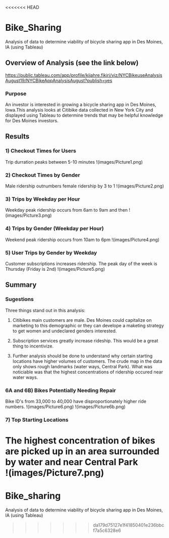 <<<<<<< HEAD
# Bike_Sharing
Analysis of data to determine viability of bicycle sharing app in Des Moines, IA (using Tableau)

## Overview of Analysis (see the link below)
https://public.tableau.com/app/profile/kijahre.fikiri/viz/NYCBikeuseAnalysisAugust19/NYCBikeAppAnalysisAugust?publish=yes

### Purpose
An investor is interested in growing a bicycle sharing app in Des Moines, Iowa.This analysis 
looks at Citibike data collected in New York City and displayed using Tableau to determine trends
that may be helpful knowledge for Des Moines investors.

## Results

### 1) Checkout Times for Users
Trip durration peaks between 5-10 minutes
!(images/Picture1.png)

### 2) Checkout Times by Gender
Male ridership outnumbers female ridership by 3 to 1
!(images/Picture2.png)

### 3) Trips by Weekday per Hour
Weekday peak ridership occurs from 6am to 9am and then
!(images/Picture3.png)

### 4) Trips by Gender (Weekday per Hour)
Weekend peak ridership occurs from 10am to 6pm
!(images/Picture4.png)

### 5) User Trips by Gender by Weekday
Customer subscriptions increases ridership. The peak day of the week is Thursday (Friday is 2nd)
!(images/Picture5.png)

## Summary

### Sugestions
Three things stand out in this analysis: 
1) Citibikes main customers are male. Des Moines could capitalize on marketing to this 
demographic or they can develope a maketing strategy to get women and undeclared genders
interested.

2) Subscription services greatly increase rideship. This would be a great thing to incentivize.

3) Further analysis should be done to understand why certain starting locations have higher
volumes of customers. The crude map in the data only shows rough landmarks (water ways, Central Park). What was noticiable 
was that the highest concentrations of ridership occured near water ways. 

### 6A and 6B) Bikes Potentially Needing Repair
Bike ID's from 33,000 to 40,000 have disproportionately higher ride numbers.
!(images/Picture6.png)
!(images/Picture6b.png) 

### 7) Top Starting Locations
The highest concentration of bikes are picked up in an area surrounded by water and near Central Park  
!(images/Picture7.png)
=======
# Bike_sharing
Analysis of data to determine viability of bicycle sharing app in Des Moines, IA (using Tableau)
>>>>>>> da179d75127e1f41850401e236bbcf7a5c6328e6
